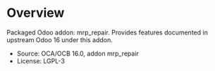 # Overview

Packaged Odoo addon: mrp_repair. Provides features documented in upstream Odoo 16 under this addon.

- Source: OCA/OCB 16.0, addon mrp_repair
- License: LGPL-3
